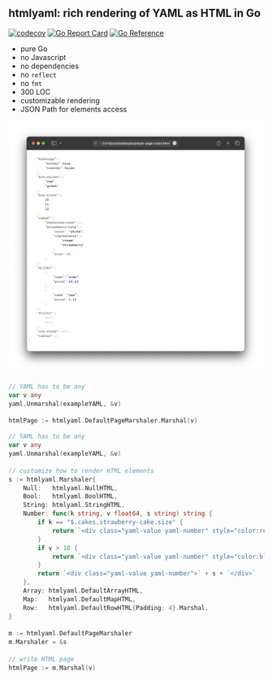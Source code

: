## htmlyaml: rich rendering of YAML as HTML in Go

[![codecov](https://codecov.io/gh/nikolaydubina/htmlyaml/branch/master/graph/badge.svg?token=yXmNdIDn8O)](https://codecov.io/gh/nikolaydubina/htmlyaml)
[![Go Report Card](https://goreportcard.com/badge/github.com/nikolaydubina/htmlyaml)](https://goreportcard.com/report/github.com/nikolaydubina/htmlyaml)
[![Go Reference](https://pkg.go.dev/badge/github.com/nikolaydubina/htmlyaml.svg)](https://pkg.go.dev/github.com/nikolaydubina/htmlyaml)

* pure Go
* no Javascript
* no dependencies
* no `reflect`
* no `fmt`
* 300 LOC
* customizable rendering
* JSON Path for elements access

![](./doc/example-color.png)

```go
// YAML has to be any
var v any
yaml.Unmarshal(exampleYAML, &v)

htmlPage := htmlyaml.DefaultPageMarshaler.Marshal(v)
```

```go
// YAML has to be any
var v any
yaml.Unmarshal(exampleYAML, &v)

// customize how to render HTML elements
s := htmlyaml.Marshaler{
    Null:   htmlyaml.NullHTML,
    Bool:   htmlyaml.BoolHTML,
    String: htmlyaml.StringHTML,
    Number: func(k string, v float64, s string) string {
        if k == "$.cakes.strawberry-cake.size" {
            return `<div class="yaml-value yaml-number" style="color:red;">` + s + `</div>`
        }
        if v > 10 {
            return `<div class="yaml-value yaml-number" style="color:blue;">` + s + `</div>`
        }
        return `<div class="yaml-value yaml-number">` + s + `</div>`
    },
    Array: htmlyaml.DefaultArrayHTML,
    Map:   htmlyaml.DefaultMapHTML,
    Row:   htmlyaml.DefaultRowHTML{Padding: 4}.Marshal,
}

m := htmlyaml.DefaultPageMarshaler
m.Marshaler = &s

// write HTML page
htmlPage := m.Marshal(v)
```
